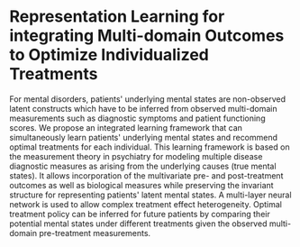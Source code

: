 # Representation Learning for integrating Multi-domain Outcomes to Optimize Individualized Treatments

For mental disorders, patients' underlying mental states are non-observed latent constructs which have to be inferred from observed multi-domain measurements such as diagnostic symptoms and patient functioning scores. We propose an integrated learning framework that can simultaneously learn patients' underlying mental states and recommend optimal treatments for each individual. This learning framework is based on the measurement theory in psychiatry for modeling multiple disease diagnostic measures as arising from the underlying causes (true mental states). It allows incorporation of the multivariate pre- and post-treatment outcomes as well as biological measures while preserving the invariant structure for representing patients' latent mental states. A multi-layer neural network is used to allow complex treatment effect heterogeneity. Optimal treatment policy can be inferred for future patients by comparing their potential mental states under different treatments given the observed multi-domain pre-treatment measurements.
